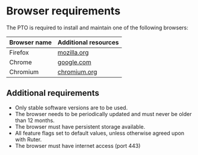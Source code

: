 # Browser requirements

The PTO is required to install and maintain one of the following browsers: 

| Browser name | Additional resources                                  |
|--------------|-------------------------------------------------------|
| Firefox      | [mozilla.org](https://www.mozilla.org/en-US/firefox/) |
| Chrome       | [google.com](https://www.google.com/chrome/)          |
| Chromium     | [chromium.org](https://www.chromium.org/Home/)        |

## Additional requirements

- Only stable software versions are to be used. 
- The browser needs to be periodically updated and must never be older than 12 months.
- The browser must have persistent storage available. 
- All feature flags set to default values, unless otherwise agreed upon with Ruter.
- The browser must have internet access (port 443)
